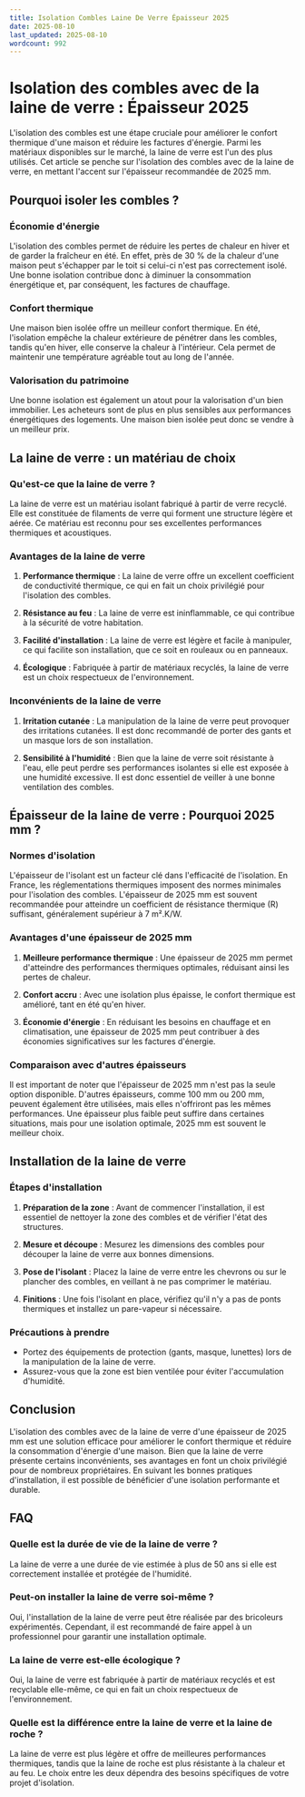 ```yaml
---
title: Isolation Combles Laine De Verre Épaisseur 2025
date: 2025-08-10
last_updated: 2025-08-10
wordcount: 992
---
```


# Isolation des combles avec de la laine de verre : Épaisseur 2025

L'isolation des combles est une étape cruciale pour améliorer le confort thermique d'une maison et réduire les factures d'énergie. Parmi les matériaux disponibles sur le marché, la laine de verre est l'un des plus utilisés. Cet article se penche sur l'isolation des combles avec de la laine de verre, en mettant l'accent sur l'épaisseur recommandée de 2025 mm.

## Pourquoi isoler les combles ?

### Économie d'énergie

L'isolation des combles permet de réduire les pertes de chaleur en hiver et de garder la fraîcheur en été. En effet, près de 30 % de la chaleur d'une maison peut s'échapper par le toit si celui-ci n'est pas correctement isolé. Une bonne isolation contribue donc à diminuer la consommation énergétique et, par conséquent, les factures de chauffage.

### Confort thermique

Une maison bien isolée offre un meilleur confort thermique. En été, l'isolation empêche la chaleur extérieure de pénétrer dans les combles, tandis qu'en hiver, elle conserve la chaleur à l'intérieur. Cela permet de maintenir une température agréable tout au long de l'année.

### Valorisation du patrimoine

Une bonne isolation est également un atout pour la valorisation d'un bien immobilier. Les acheteurs sont de plus en plus sensibles aux performances énergétiques des logements. Une maison bien isolée peut donc se vendre à un meilleur prix.

## La laine de verre : un matériau de choix

### Qu'est-ce que la laine de verre ?

La laine de verre est un matériau isolant fabriqué à partir de verre recyclé. Elle est constituée de filaments de verre qui forment une structure légère et aérée. Ce matériau est reconnu pour ses excellentes performances thermiques et acoustiques.

### Avantages de la laine de verre

1. **Performance thermique** : La laine de verre offre un excellent coefficient de conductivité thermique, ce qui en fait un choix privilégié pour l'isolation des combles.
   
2. **Résistance au feu** : La laine de verre est ininflammable, ce qui contribue à la sécurité de votre habitation.

3. **Facilité d'installation** : La laine de verre est légère et facile à manipuler, ce qui facilite son installation, que ce soit en rouleaux ou en panneaux.

4. **Écologique** : Fabriquée à partir de matériaux recyclés, la laine de verre est un choix respectueux de l'environnement.

### Inconvénients de la laine de verre

1. **Irritation cutanée** : La manipulation de la laine de verre peut provoquer des irritations cutanées. Il est donc recommandé de porter des gants et un masque lors de son installation.

2. **Sensibilité à l'humidité** : Bien que la laine de verre soit résistante à l'eau, elle peut perdre ses performances isolantes si elle est exposée à une humidité excessive. Il est donc essentiel de veiller à une bonne ventilation des combles.

## Épaisseur de la laine de verre : Pourquoi 2025 mm ?

### Normes d'isolation

L'épaisseur de l'isolant est un facteur clé dans l'efficacité de l'isolation. En France, les réglementations thermiques imposent des normes minimales pour l'isolation des combles. L'épaisseur de 2025 mm est souvent recommandée pour atteindre un coefficient de résistance thermique (R) suffisant, généralement supérieur à 7 m².K/W.

### Avantages d'une épaisseur de 2025 mm

1. **Meilleure performance thermique** : Une épaisseur de 2025 mm permet d'atteindre des performances thermiques optimales, réduisant ainsi les pertes de chaleur.

2. **Confort accru** : Avec une isolation plus épaisse, le confort thermique est amélioré, tant en été qu'en hiver.

3. **Économie d'énergie** : En réduisant les besoins en chauffage et en climatisation, une épaisseur de 2025 mm peut contribuer à des économies significatives sur les factures d'énergie.

### Comparaison avec d'autres épaisseurs

Il est important de noter que l'épaisseur de 2025 mm n'est pas la seule option disponible. D'autres épaisseurs, comme 100 mm ou 200 mm, peuvent également être utilisées, mais elles n'offriront pas les mêmes performances. Une épaisseur plus faible peut suffire dans certaines situations, mais pour une isolation optimale, 2025 mm est souvent le meilleur choix.

## Installation de la laine de verre

### Étapes d'installation

1. **Préparation de la zone** : Avant de commencer l'installation, il est essentiel de nettoyer la zone des combles et de vérifier l'état des structures.

2. **Mesure et découpe** : Mesurez les dimensions des combles pour découper la laine de verre aux bonnes dimensions.

3. **Pose de l'isolant** : Placez la laine de verre entre les chevrons ou sur le plancher des combles, en veillant à ne pas comprimer le matériau.

4. **Finitions** : Une fois l'isolant en place, vérifiez qu'il n'y a pas de ponts thermiques et installez un pare-vapeur si nécessaire.

### Précautions à prendre

- Portez des équipements de protection (gants, masque, lunettes) lors de la manipulation de la laine de verre.
- Assurez-vous que la zone est bien ventilée pour éviter l'accumulation d'humidité.

## Conclusion

L'isolation des combles avec de la laine de verre d'une épaisseur de 2025 mm est une solution efficace pour améliorer le confort thermique et réduire la consommation d'énergie d'une maison. Bien que la laine de verre présente certains inconvénients, ses avantages en font un choix privilégié pour de nombreux propriétaires. En suivant les bonnes pratiques d'installation, il est possible de bénéficier d'une isolation performante et durable.

## FAQ

### Quelle est la durée de vie de la laine de verre ?

La laine de verre a une durée de vie estimée à plus de 50 ans si elle est correctement installée et protégée de l'humidité.

### Peut-on installer la laine de verre soi-même ?

Oui, l'installation de la laine de verre peut être réalisée par des bricoleurs expérimentés. Cependant, il est recommandé de faire appel à un professionnel pour garantir une installation optimale.

### La laine de verre est-elle écologique ?

Oui, la laine de verre est fabriquée à partir de matériaux recyclés et est recyclable elle-même, ce qui en fait un choix respectueux de l'environnement.

### Quelle est la différence entre la laine de verre et la laine de roche ?

La laine de verre est plus légère et offre de meilleures performances thermiques, tandis que la laine de roche est plus résistante à la chaleur et au feu. Le choix entre les deux dépendra des besoins spécifiques de votre projet d'isolation.